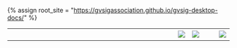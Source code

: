 {% assign root_site = "https://gvsigassociation.github.io/gvsig-desktop-docs/" %}
<table style="width:100%;">
 <tr>
  <td style="width:100%;border: none;"></td>
  <td><a href="{{root_site}}/en/"><img src="{{root_site}}/images/flag_EN.png"></a></td>
  <td><a href="{{root_site}}/es/"><img src="{{root_site}}/images/flag_ES.png"></a></td>
  <td>&nbsp;&nbsp;&nbsp;</td>
  <td><a href="http://www.gvsig.com/"><img src="{{root_site}}/images/logo-asociacion-en.jpg"></a></td>
 </tr>
</table>
